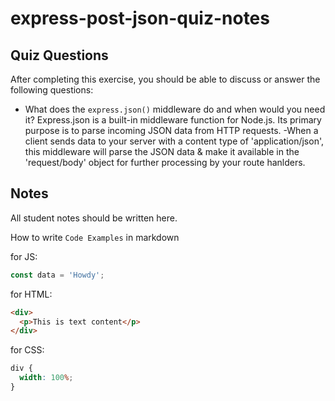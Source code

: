 # express-post-json-quiz-notes

## Quiz Questions

After completing this exercise, you should be able to discuss or answer the following questions:

- What does the `express.json()` middleware do and when would you need it?
  Express.json is a built-in middleware function for Node.js. Its primary purpose is to parse incoming JSON data from HTTP requests.
  -When a client sends data to your server with a content type of 'application/json', this middleware will parse the JSON data & make it available in the 'request/body' object for further processing by your route hanlders.

## Notes

All student notes should be written here.

How to write `Code Examples` in markdown

for JS:

```javascript
const data = 'Howdy';
```

for HTML:

```html
<div>
  <p>This is text content</p>
</div>
```

for CSS:

```css
div {
  width: 100%;
}
```
